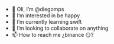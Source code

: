 - 👋 Oli, I’m @diegomps
- 👀 I’m interested in be happy
- 🌱 I’m currently learning swift
- 💞️ I’m looking to collaborate on anything
- 📫 How to reach me ¿binance 😏?

<!---
diegomps/diegomps is a ✨ special ✨ repository because its `README.md` (this file) appears on your GitHub profile.
You can click the Preview link to take a look at your changes.
--->
